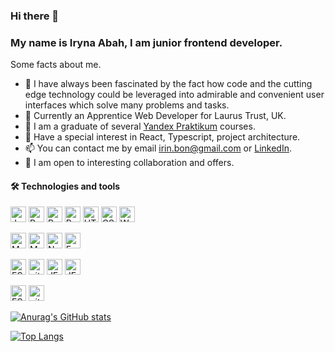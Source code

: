 ### Hi there 👋 
### My name is Iryna Abah, I am junior frontend developer.

Some facts about me.

- 🔭 I have always been fascinated by the fact how code and the cutting edge technology could be leveraged into admirable and convenient user interfaces which solve many problems and tasks. 
- 🌱 Currently an Apprentice Web Developer for Laurus Trust, UK.
- 🌱 I am a graduate of several [Yandex Praktikum](https://practicum.yandex.com/web/) courses. 
- 🔭 Have a special interest in React, Typescript, project architecture.
- 📫 You can contact me by email irin.bon@gmail.com or [LinkedIn](https://www.linkedin.com/in/iryna-abah/).
- 👯 I am open to interesting collaboration and offers.

#### 🛠  Technologies and tools

<a name="learning-now"></a>

[<img src="https://img.shields.io/badge/JavaScript-282C34?logo=javascript&logoColor=F7DF1E" alt="JavaScript logo" title="JavaScript" height="25" />][tech_tools_anchor]
[<img src="https://img.shields.io/badge/React-282C34?logo=react&logoColor=61DAFB" alt="React logo" title="React" height="25" />][tech_tools_anchor]
[<img src="https://img.shields.io/badge/Redux-282C34?logo=redux&logoColor=764eba" alt="React logo" title="Redux" height="25" />][tech_tools_anchor]
[<img src="https://img.shields.io/badge/Typescript-282C34?logo=typescript&logoColor=367bc4" alt="React logo" title="React" height="25" />][tech_tools_anchor]
[<img src="https://img.shields.io/badge/HTML5-282C34?logo=html5&logoColor=E34F26" alt="HTML5 logo" title="HTML5" height="25" />][tech_tools_anchor]
[<img src="https://img.shields.io/badge/CSS3-282C34?logo=css3&logoColor=1572B6" alt="CSS3 logo" title="CSS3" height="25" />][tech_tools_anchor]
[<img src="https://img.shields.io/badge/Webpack-282C34?logo=webpack&logoColor=8ED5FA" alt="Webpack logo" title="Webpack" height="25" />][tech_tools_anchor]
&nbsp;

[<img src="https://img.shields.io/badge/MongoDB-282C34?logo=mongodb&logoColor=47A248" alt="MongoDB logo" title="MongoDB" height="25" />][learning_next_anchor]
[<img src="https://img.shields.io/badge/MySQL-282C34?logo=mysql&logoColor=00758F" alt="MySQL logo" title="MongoDB" height="25" />][learning_next_anchor]
[<img src="https://img.shields.io/badge/Node.js-282C34?logo=node.js&logoColor=339933" alt="Node.js logo" title="Node.js" height="25" />][learning_next_anchor]
[<img src="https://img.shields.io/badge/Express-282C34?logo=express&logoColor=FFFFFF" alt="Express.js logo" title="Express.js" height="25" />][learning_next_anchor]
&nbsp;

[<img src="https://img.shields.io/badge/ESLint-282C34?logo=eslint&logoColor=4B32C3" alt="ESLint logo" title="ESLint" height="25" />][tech_tools_anchor]
[<img src="https://img.shields.io/badge/git-282C34?logo=git&logoColor=F05032" alt="git logo" title="git" height="25" />][tech_tools_anchor]
[<img src="https://img.shields.io/badge/JEST-282C34?logo=jest&logoColor=c33f21" alt="JEST logo" title="JEST" height="25" />][tech_tools_anchor]
[<img src="https://img.shields.io/badge/Cypress-282C34?logo=cypress&logoColor=24262e" alt="JEST logo" title="Cypress" height="25" />][tech_tools_anchor]
&nbsp;

[<img src="https://img.shields.io/badge/REST API-282C34?logo=restapi&logoColor=4B32C3" alt="ESLint logo" title="REST API" height="25" />][api_anchor]
[<img src="https://img.shields.io/badge/WebSocket API-282C34?logo=websocketapi&logoColor=F05032" alt="git logo" title="WebSocket API" height="25" />][api_anchor]


[tech_tools_anchor]: #bonjour--
[learning_now_anchor]: #learning-now
[learning_next_anchor]: #learning-next
[api_anchor]: #api

[![Anurag's GitHub stats](https://github-readme-stats.vercel.app/api?username=Irina-abah&show_icons=true&&bg_color=40,FFFBBE,F3B7EF)](https://github.com/Irina-abah/github-readme-stats)

[![Top Langs](https://github-readme-stats.vercel.app/api/top-langs/?username=Irina-abah&layout=compact)](https://github.com/Irina-abah/github-readme-stats)



